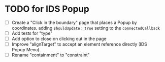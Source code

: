 # TODO for IDS Popup

- [ ] Create a "Click in the boundary" page that places a Popup by coordinates.
adding `shouldUpdate: true` setting to the `connectedCallback`
- [ ] Add tests for "type"
- [ ] Add option to close on clicking out in the page
- [ ] Improve "alignTarget" to accept an element reference directly (IDS Popup Menu).
- [ ] Rename "containment" to "constraint"
